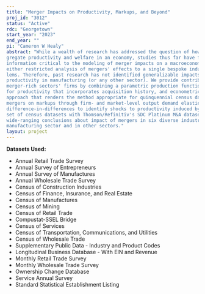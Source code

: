 ```yaml
---
title: "Merger Impacts on Productivity, Markups, and Beyond"
proj_id: "3012"
status: "Active"
rdc: "Georgetown"
start_year: "2023"
end_year: ""
pi: "Cameron W Healy"
abstract: "While a wealth of research has addressed the question of how mergers and acquisitions (M&A) impact ag-
gregate productivity and welfare in an economy, studies thus far have failed to ascertain microeconomic
information critical to the modeling of merger impacts on a macroeconomic scale. Existing studies have
either restricted analysis of mergers' effects to a single bespoke industry or have suffered econometric prob-
lems. Therefore, past research has not identified generalizable impacts of mergers on firm-level markup and
productivity in manufacturing (or any other sector). We provide contribution by identifying productivity in
merger-rich sectors' firms by combining a parametric production function estimator, a robust law of motion
for productivity that incorporates acquisition history, and econometric adjustments to the proxy function
approach that renders the method appropriate for quinquennial census data. We then identify impact of
mergers on markups through firm- and market-level output demand elasticities, and then leverage matched
difference-in-differences to identify shocks to productivity induced by said mergers. By combining a diverse
set of census datasets with Thomson/Refinitiv's SDC Platinum M&A dataset, we are able to draw novel and
wide-ranging conclusions about impact of mergers in six diverse industries in the United States Economy's
manufacturing sector and in other sectors."
layout: project
---
```


**Datasets Used:**

  - Annual Retail Trade Survey 
  - Annual Survey of Entrepreneurs 
  - Annual Survey of Manufactures 
  - Annual Wholesale Trade Survey 
  - Census of Construction Industries 
  - Census of Finance, Insurance, and Real Estate 
  - Census of Manufactures 
  - Census of Mining 
  - Census of Retail Trade 
  - Compustat-SSEL Bridge 
  - Census of Services 
  - Census of Transportation, Communications, and Utilities 
  - Census of Wholesale Trade 
  - Supplementary Public Data - Industry and Product Codes 
  - Longitudinal Business Database - With EIN and Revenue 
  - Monthly Retail Trade Survey 
  - Monthly Wholesale Trade Survey 
  - Ownership Change Database 
  - Service Annual Survey 
  - Standard Statistical Establishment Listing 

